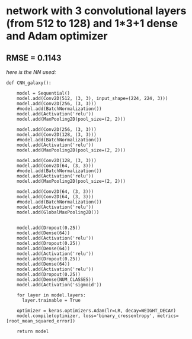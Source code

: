﻿# network with 3 convolutional layers (from 512 to 128) and 1*3+1 dense and Adam optimizer

## RMSE = 0.1143

_here is the NN used:_

    def CNN_galaxy():

        model = Sequential()
        model.add(Conv2D(512, (3, 3), input_shape=(224, 224, 3)))
        model.add(Conv2D(256, (3, 3)))
        #model.add(BatchNormalization())
        model.add(Activation('relu'))
        model.add(MaxPooling2D(pool_size=(2, 2)))

        model.add(Conv2D(256, (3, 3)))
        model.add(Conv2D(128, (3, 3)))
        #model.add(BatchNormalization())
        model.add(Activation('relu'))
        model.add(MaxPooling2D(pool_size=(2, 2)))

        model.add(Conv2D(128, (3, 3)))
        model.add(Conv2D(64, (3, 3)))
        #model.add(BatchNormalization())
        model.add(Activation('relu'))
        model.add(MaxPooling2D(pool_size=(2, 2)))

        model.add(Conv2D(64, (3, 3)))
        model.add(Conv2D(64, (3, 3)))
        #model.add(BatchNormalization())
        model.add(Activation('relu'))
        model.add(GlobalMaxPooling2D())


        model.add(Dropout(0.25))
        model.add(Dense(64))
        model.add(Activation('relu'))
        model.add(Dropout(0.25))
        model.add(Dense(64))
        model.add(Activation('relu'))
        model.add(Dropout(0.25))
        model.add(Dense(64))
        model.add(Activation('relu'))
        model.add(Dropout(0.25))
        model.add(Dense(NUM_CLASSES))
        model.add(Activation('sigmoid'))

        for layer in model.layers:
          layer.trainable = True

        optimizer = keras.optimizers.Adam(lr=LR, decay=WEIGHT_DECAY)
        model.compile(optimizer, loss='binary_crossentropy', metrics=[root_mean_squared_error])

        return model
